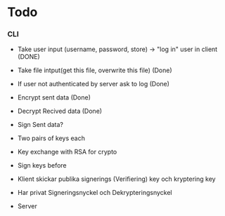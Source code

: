 # Todo
### CLI 
- Take user input (username, password, store) -> "log in" user in client (DONE)
- Take file intput(get this file, overwrite this file) (Done)
- If user not authenticated by server ask to log (Done)
- Encrypt sent data (Done)
- Decrypt Recived data (Done)
- Sign Sent data?

- Two pairs of keys each
- Key exchange with RSA for crypto
- Sign keys before


- Klient skickar publika signerings (Verifiering) key och kryptering key
- Har privat Signeringsnyckel och Dekrypteringsnyckel


- Server
